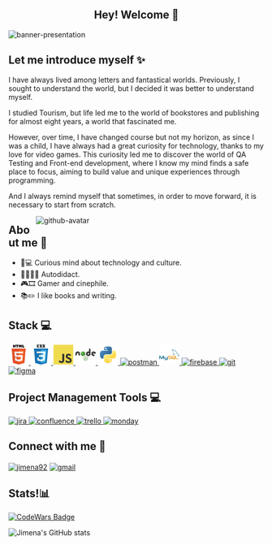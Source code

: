 <div align="center">
<h2 align="center">Hey! Welcome 👋</h2> 
</div>
<img src="https://i.imgur.com/h0yWygu.png" alt="banner-presentation">

## Let me introduce myself ✨ 

I have always lived among letters and fantastical worlds. Previously, I sought to understand the world, but I decided it was better to understand myself.

I studied Tourism, but life led me to the world of bookstores and publishing for almost eight years, a world that fascinated me.

However, over time, I have changed course but not my horizon, as since I was a child, I have always had a great curiosity for technology, thanks to my love for video games. This curiosity led me to discover the world of QA Testing and Front-end development, where I know my mind finds a safe place to focus, aiming to build value and unique experiences through programming.

And I always remind myself that sometimes, in order to move forward, it is necessary to start from scratch.


<img align="right" width="450px" src="https://i.imgur.com/09hCway.png" alt="github-avatar">

## About me 🌙

- 🧠💻 Curious mind about technology and culture.
- 👩🏻‍💻📝 Autodidact.
- 🎮🎞 Gamer and cinephile.
- 📚✏️ I like books and writing.

## Stack 💻
<p align="left"><a href="https://www.w3.org/html/" target="_blank" rel="noreferrer"> <img src="https://raw.githubusercontent.com/devicons/devicon/master/icons/html5/html5-original-wordmark.svg" alt="html5" width="40" height="40"/> </a> <a href="https://www.w3schools.com/css/" target="_blank" rel="noreferrer"> <img src="https://raw.githubusercontent.com/devicons/devicon/master/icons/css3/css3-original-wordmark.svg" alt="css3" width="40" height="40"/> </a>  <a href="https://developer.mozilla.org/en-US/docs/Web/JavaScript" target="_blank" rel="noreferrer"> <img src="https://raw.githubusercontent.com/devicons/devicon/master/icons/javascript/javascript-original.svg" alt="javascript" width="40" height="40"/></a><a href="https://nodejs.org" target="_blank" rel="noreferrer"> <img src="https://raw.githubusercontent.com/devicons/devicon/master/icons/nodejs/nodejs-original-wordmark.svg" alt="nodejs" width="40" height="40"/></a><a href="https://www.python.org" target="_blank" rel="noreferrer"> <img src="https://raw.githubusercontent.com/devicons/devicon/master/icons/python/python-original.svg" alt="python" width="40" height="40"/> </a><a href="https://firebase.google.com/" target="_blank" rel="noreferrer"><a href="https://postman.com" target="_blank" rel="noreferrer"> <img src="https://www.vectorlogo.zone/logos/getpostman/getpostman-icon.svg" alt="postman" width="40" height="40"/><a href="https://www.mysql.com/" target="_blank" rel="noreferrer"> <img src="https://raw.githubusercontent.com/devicons/devicon/master/icons/mysql/mysql-original-wordmark.svg" alt="mysql" width="40" height="40"/><a href="https://firebase.google.com/" target="_blank" rel="noreferrer"> <img src="https://www.vectorlogo.zone/logos/firebase/firebase-icon.svg" alt="firebase" width="40" height="40"/> </a> <a href="https://git-scm.com/" target="_blank" rel="noreferrer"> <img src="https://www.vectorlogo.zone/logos/git-scm/git-scm-icon.svg" alt="git" width="40" height="40"/> </a><a href="https://www.figma.com/" target="_blank" rel="noreferrer"><img src="https://www.vectorlogo.zone/logos/figma/figma-icon.svg" alt="figma" width="40" height="40"/> </a> </p>

## Project Management Tools 💻

<p align="left"><a href="https://www.atlassian.com/es/software/jira" target="_blank" rel="noreferrer"> <img src="https://cdn.icon-icons.com/icons2/2699/PNG/512/atlassian_jira_logo_icon_170511.png" alt="jira" width="40" height="40"></a><a href="https://www.atlassian.com/software/confluence" target="_blank" rel="noreferrer"> <img src="https://seeklogo.com/images/C/confluence-logo-D9B07137C2-seeklogo.com.png" alt="confluence" width="40" height="40"></a><a href="https://trello.com/es" target="_blank" rel="noreferrer"> <img src="https://cdn4.iconfinder.com/data/icons/logos-and-brands/512/339_Trello_logo-512.png" alt="trello" width="40" height="40"></a><a href="https://monday.com/lang/es" target="_blank" rel="noreferrer"> <img src="https://cdn-tlc.01net.com/XfxCwhUQRuBCCs1zTH05u1f17lY1xtFSmpyGxJWD.png" alt="monday" width="40" height="40"></a></p>




## Connect with me 📧
<p align="left">
<a href="https://linkedin.com/in/jimena92" target="blank"><img align="center" src="https://i.imgur.com/Y3boozU.png" alt="jimena92"/></a>
<a href="mailto:jimena.flores.92@gmail.com" target="blank"><img align="center" src="https://i.imgur.com/DgHXJpM.png" alt="gmail" /></a>
</p>

## Stats!📊
[![CodeWars Badge](https://www.codewars.com/users/Jimena92/badges/large)](https://www.codewars.com/users/Jimena92)


![Jimena's GitHub stats](https://github-readme-stats.vercel.app/api?username=jimena92&show_icons=true&theme=dracula)




